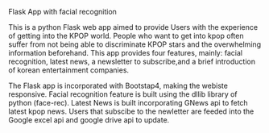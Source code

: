 Flask App with facial recognition

This is a python Flask web app aimed to provide Users with the experience of getting into the
KPOP world. People who want to get into kpop often suffer from not being able to discriminate KPOP
stars and the overwhelming information beforehand. This app provides four features, mainly: facial
recognition, latest news, a newsletter to subscribe,and a brief introduction of korean entertainment
companies. 

The Flask app is incorporated with Bootstap4, making the webiste responsive. Facial recognition feature
is built using the dllib library of python (face-rec). Latest News is built incorporating GNews api to 
fetch latest kpop news. Users that subscibe to the newletter are feeded into the Google excel api and 
google drive api to update. 


